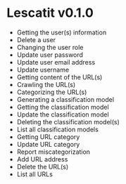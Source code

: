 # Lescatit v0.1.0

* Getting the user(s) information
* Delete a user
* Changing the user role
* Update user password
* Update user email address
* Update username
* Getting content of the URL(s)
* Crawling the URL(s)
* Categorizing the URL(s)
* Generating a classification model
* Getting the classification model
* Update the classification model
* Deleting the classification model(s)
* List all classification models
* Getting URL category
* Update URL category
* Report miscategorization
* Add URL address
* Delete the URL(s)
* List all URLs